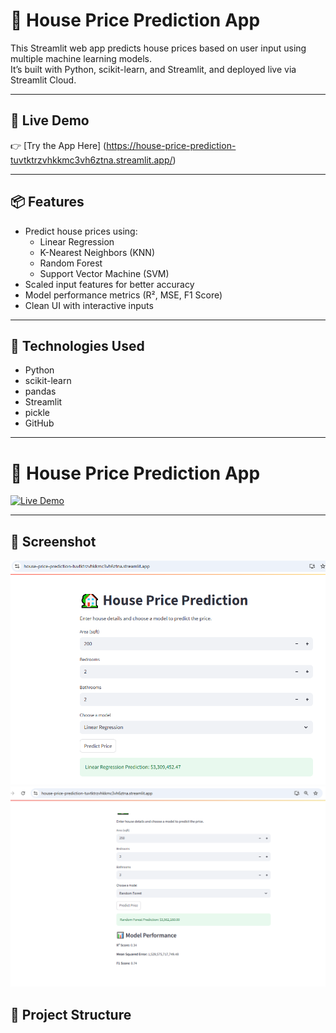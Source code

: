 
# 🏡 House Price Prediction App

This Streamlit web app predicts house prices based on user input using multiple machine learning models.  
It’s built with Python, scikit-learn, and Streamlit, and deployed live via Streamlit Cloud.

---

## 🚀 Live Demo

👉 [Try the App Here] (https://house-price-prediction-tuvtktrzvhkkmc3vh6ztna.streamlit.app/)

---

## 📦 Features

- Predict house prices using:
  - Linear Regression
  - K-Nearest Neighbors (KNN)
  - Random Forest
  - Support Vector Machine (SVM)
- Scaled input features for better accuracy
- Model performance metrics (R², MSE, F1 Score)
- Clean UI with interactive inputs

---

## 🧠 Technologies Used

- Python
- scikit-learn
- pandas
- Streamlit
- pickle
- GitHub

---
# 🏡 House Price Prediction App

[![Live Demo](https://img.shields.io/badge/Live-Demo-brightgreen)](https://house-price-prediction-tuvtktrzvhkkmc3vh6ztna.streamlit.app/)

---

## 📸 Screenshot

![App Screenshot](images/app_screenshot.png.png)
![App Screenshot](images/app-rdm_screenshot.png)



## 📁 Project Structure


